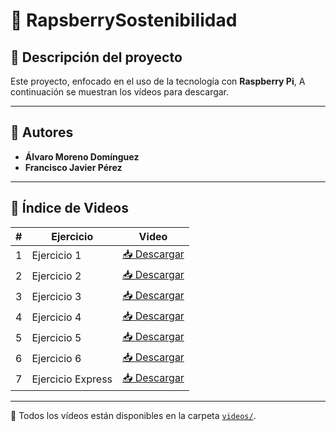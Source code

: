 # 🍓 RapsberrySostenibilidad

## 📌 Descripción del proyecto

Este proyecto, enfocado en el uso  de la tecnología con **Raspberry Pi**, A continuación se muestran los vídeos para descargar.

---

## 👥 Autores

- **Álvaro Moreno Domínguez**
- **Francisco Javier Pérez**

---

## 🎥 Índice de Videos

| # | Ejercicio             | Video |
|---|------------------------|-------|
| 1 |  Ejercicio 1         | [📥 Descargar](videos/proyecto1.mp4) |
| 2 |  Ejercicio 2         | [📥 Descargar](videos/proyecto2.mp4) |
| 3 |  Ejercicio 3         | [📥 Descargar](videos/proyecto3.mp4) |
| 4 |  Ejercicio 4         | [📥 Descargar](videos/proyecto4.mp4) |
| 5 |  Ejercicio 5         | [📥 Descargar](videos/proyecto5.mp4) |
| 6 |  Ejercicio 6        | [📥 Descargar](videos/proyecto6.mp4) |
| 7 |  Ejercicio Express  | [📥 Descargar](videos/proyectoExpress.mp4) |

---

📂 Todos los vídeos están disponibles en la carpeta [`videos/`](videos/).


